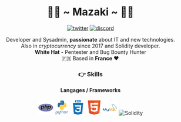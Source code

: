 <div id="header" align="center">

# 👨‍🔧 ~ Mazaki ~ 👨‍🔧
  
[![twitter](https://img.shields.io/badge/twitter--lightgrey?style=social&logo=twitter)](https://twitter.com/mazaki_eth)
[![discord](https://img.shields.io/badge/discord--lightgrey?style=social&logo=discord)](Mazaki#1598)

Developer and Sysadmin, <b>passionate</b> about IT and new technologies.<br />
Also in <i>cryptocurrency</i> since 2017 and Solidity developer.<br />
<b>White Hat</b> - Pentester and Bug Bounty Hunter<br />
🇫🇷 Based in <b>France</b> ♥️

### :point_right: Skills
#### Langages / Frameworks
<div>
  <img src="https://github.com/devicons/devicon/blob/master/icons/php/php-original.svg" title="PHP" alt="PHP" width="40" height="40"/>
  <img src="https://github.com/devicons/devicon/blob/master/icons/python/python-original-wordmark.svg" title="Python" alt="Python" width="40" height="40"/>
  <img src="https://github.com/devicons/devicon/blob/master/icons/css3/css3-plain-wordmark.svg"  title="CSS3" alt="CSS" width="40" height="40"/>
  <img src="https://github.com/devicons/devicon/blob/master/icons/html5/html5-original.svg" title="HTML5" alt="HTML" width="40" height="40"/  
  <img src="https://github.com/devicons/devicon/blob/master/icons/javascript/javascript-original.svg" title="JavaScript" alt="JavaScript" width="40" height="40"/>  
  <img src="https://github.com/devicons/devicon/blob/master/icons/mysql/mysql-original-wordmark.svg" title="MySQL"  alt="MySQL" width="40" height="40"/>  
  <img src="https://upload.wikimedia.org/wikipedia/commons/thumb/9/98/Solidity_logo.svg/386px-Solidity_logo.svg.png" title="Solidity"  alt="Solidity" width="40" height="40"/>  
</div>
</div>

</div>
